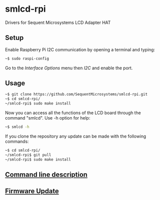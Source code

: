 # smlcd-rpi
Drivers for Sequent Microsystems LCD Adapter HAT

## Setup

Enable Raspberry Pi I2C communication by opening a terminal and typing:
```bash
~$ sudo raspi-config
```
Go to the *Interface Options* menu then *I2C* and enable the port.

## Usage

```bash
~$ git clone https://github.com/SequentMicrosystems/smlcd-rpi.git
~$ cd smlcd-rpi/
~/smlcd-rpi$ sudo make install
```

Now you can access all the functions of the LCD board through the command "smlcd". Use -h option for help:
```bash
~$ smlcd -h
```

If you clone the repository any update can be made with the following commands:

```bash
~$ cd smlcd-rpi/  
~/smlcd-rpi$ git pull
~/smlcd-rpi$ sudo make install
``` 
## [Command line description](https://github.com/SequentMicrosystems/smlcd-rpi/wiki/Sequent-Microsystems-LCD-Adapter-HAT-command-line-Documentation)

## [Firmware Update](https://github.com/SequentMicrosystems/smlcd-rpi/blob/main/update/README.md)
